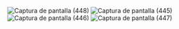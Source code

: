 ![Captura de pantalla (448)](https://user-images.githubusercontent.com/106705584/224166358-1cb65c95-71da-441d-ba0c-daea154a4cc5.png)
![Captura de pantalla (445)](https://user-images.githubusercontent.com/106705584/224166362-a8a7dfc7-11e6-4d13-8d8c-2e33433d2b16.png)
![Captura de pantalla (446)](https://user-images.githubusercontent.com/106705584/224166363-c05f38af-b441-4184-9304-e6b3ad3ff1b3.png)
![Captura de pantalla (447)](https://user-images.githubusercontent.com/106705584/224166365-b16d1b7a-eafe-424c-a648-d68013a9cb9c.png)
